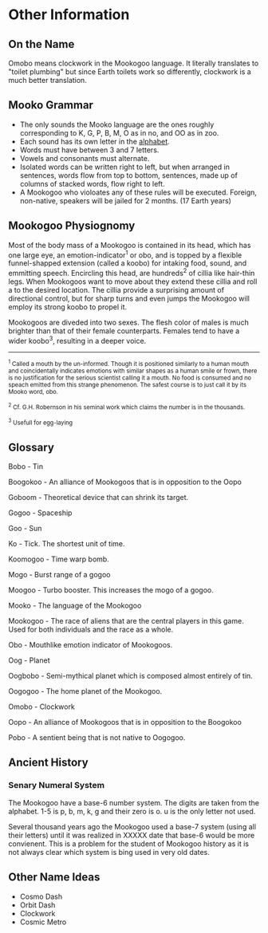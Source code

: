 # Other Information

## On the Name
Omobo means clockwork in the Mookogoo language. It literally translates to "toilet plumbing" but since Earth toilets work so differently, clockwork is a much better translation.

## Mooko Grammar
- The only sounds the Mooko language are the ones roughly corresponding to K, G, P, B, M, O as in no, and OO as in zoo.
- Each sound has its own letter in the [alphabet](alphabet.svg).
- Words must have between 3 and 7 letters.
- Vowels and consonants must alternate.
- Isolated words can be written right to left, but when arranged in sentences, words flow from top to bottom, sentences, made up of columns of stacked words, flow right to left.
- A Mookogoo who violoates any of these rules will be executed. Foreign, non-native, speakers will be jailed for 2 months. (17 Earth years)

## Mookogoo Physiognomy
Most of the body mass of a Mookogoo is contained in its head, which has one large eye, an emotion-indicator<sup>1</sup> or obo, and is topped by a flexible funnel-shapped extension (called a koobo) for intaking food, sound, and emmitting speech. Encircling this head, are hundreds<sup>2</sup> of cillia like hair-thin legs. When Mookogoos want to move about they extend these cillia and roll a to the desired location. The cillia provide a surprising amount of directional control, but for sharp turns and even jumps the Mookogoo will employ its strong koobo to propel it.

Mookogoos are diveded into two sexes. The flesh color of males is much brighter than that of their female counterparts. Females tend to have a wider koobo<sup>3</sup>, resulting in a deeper voice.

---

<small><sup>1</sup> Called a mouth by the un-informed. Though it is positioned similarly to a human mouth and coincidentally indicates emotions with similar shapes as a human smile or frown, there is no justification for the serious scientist calling it a mouth. No food is consumed and no speach emitted from this strange phenomenon. The safest course is to just call it by its Mooko word, obo.</small>

<small><sup>2</sup> Cf. G.H. Robernson in his seminal work which claims the number is in the thousands.</small>

<small><sup>3</sup> Usefull for egg-laying</small>

## Glossary
Bobo - Tin

Boogokoo - An alliance of Mookogoos that is in opposition to the Oopo

Goboom - Theoretical device that can shrink its target.

Gogoo - Spaceship

Goo - Sun

Ko - Tick. The shortest unit of time.

Koomogoo - Time warp bomb.

Mogo - Burst range of a gogoo

Moogoo - Turbo booster. This increases the mogo of a gogoo.

Mooko - The language of the Mookogoo

Mookogoo - The race of aliens that are the central players in this game. Used for both individuals and the race as a whole.

Obo - Mouthlike emotion indicator of Mookogoos.

Oog - Planet

Oogbobo - Semi-mythical planet which is composed almost entirely of tin.

Oogogoo - The home planet of the Mookogoo.

Omobo - Clockwork

Oopo - An alliance of Mookogoos that is in opposition to the Boogokoo

Pobo - A sentient being that is not native to Oogogoo.

## Ancient History

### Senary Numeral System
The Mookogoo have a base-6 number system. The digits are taken from the alphabet. 1-5 is p, b, m, k, g and their zero is o. u is the only letter not used.

Several thousand years ago the Mookogoo used a base-7 system (using all their letters) until it was realized in XXXXX date that base-6 would be more convienent. This is a problem for the student of Mookogoo history as it is not always clear which system is bing used in very old dates.

## Other Name Ideas
- Cosmo Dash
- Orbit Dash
- Clockwork
- Cosmic Metro
